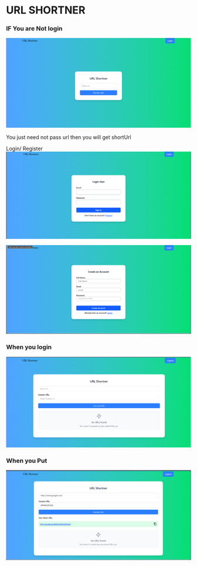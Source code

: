 # URL SHORTNER

### IF You are Not login
![alt text](<Screenshot 2025-07-23 160235.png>)

You just need not pass url then you will get shortUrl

Login/ Register 
![alt text](<Screenshot 2025-07-23 160259.png>)

![alt text](<Screenshot 2025-07-23 160315.png>)

### When you login
![alt text](<Screenshot 2025-07-23 160352.png>)

### When you Put
![alt text](<Screenshot 2025-07-23 160454.png>)
